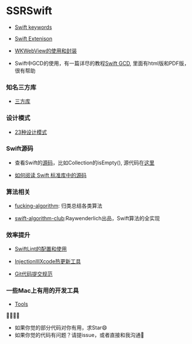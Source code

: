 # SSRSwift

- [Swift keywords](https://github.com/mistdon/SSRSwift/blob/master/Docs/SwiftKeyword.md)

- [Swift Extenison](https://github.com/mistdon/SSRSwift/blob/master/Docs/SwiftExension.md)

- [WKWebView的使用和封装](https://github.com/mistdon/SSRSwift/blob/master/SSRSwift/WebView/WebREADME.md)

- Swift中GCD的使用，有一篇详尽的教程[Swift GCD](https://github.com/pmtao/DispatchQueueTest), 里面有html版和PDF版，很有帮助

### 知名三方库

- [三方库](https://github.com/mistdon/SSRSwift/blob/master/Docs/popularToos.md)

### 设计模式

- [23种设计模式](https://github.com/mistdon/SSRSwift/tree/master/SSRSwift/DesignPattern/DesignPattern.md)

### Swift源码

- 查看Swift的[源码](https://github.com/apple/swift)，比如Collection的isEmpty(), 源代码在[这里](https://github.com/apple/swift/blob/master/stdlib/public/core/Collection.swift#L1080-L1083)

- [如何阅读 Swift 标准库中的源码](https://swift.gg/2016/12/30/how-to-read-the-swift-standard-libray-source/)

### 算法相关

- [fucking-algorithm](https://github.com/labuladong/fucking-algorithm): 归类总结各类算法

- [swift-algorithm-club](https://github.com/raywenderlich/swift-algorithm-club):Raywenderlich出品，Swift算法的全实现

### 效率提升

- [SwiftLint的配置和使用](https://github.com/mistdon/SSRSwift/blob/master/Docs/SwiftLint.md)

- [InjectionIIIXcode热更新工具](https://github.com/johnno1962/InjectionIII)

- [Git代码提交规范](https://github.com/mistdon/SSRSwift/blob/master/Docs/gitCommitGuide.md)

### 一些Mac上有用的开发工具

- [Tools](https://github.com/mistdon/SSRSwift/blob/master/Docs/usefulTool.md)
  
🎉🎉🎉🎉

- 如果你觉的部分代码对你有用，求Star😄
- 如果你觉的代码有问题？请提issue，或者直接和我沟通🙏

